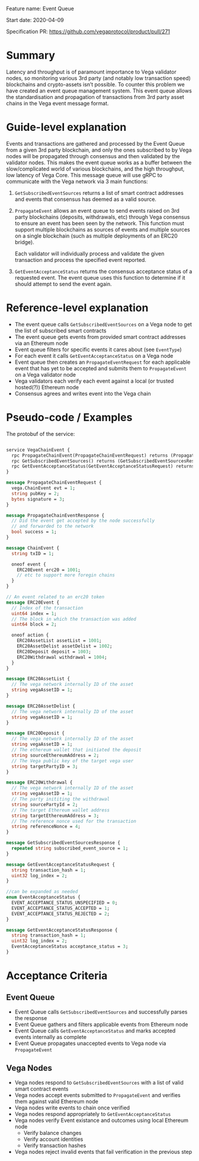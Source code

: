 Feature name: Event Queue

Start date: 2020-04-09

Specification PR: https://github.com/vegaprotocol/product/pull/271


# Summary
Latency and throughput is of paramount importance to Vega validator nodes, so monitoring various 3rd party (and notably low transaction speed) blockchains and crypto-assets isn’t possible.
To counter this problem we have created an event queue management system.
This event queue allows the standardisation and propagation of transactions from 3rd party asset chains in the Vega event message format.

# Guide-level explanation
Events and transactions are gathered and processed by the Event Queue from a given 3rd party blockchain, and only the ones subscribed to by Vega nodes will be propagated through consensus and then validated by the validator nodes.
This makes the event queue works as a buffer between the slow/complicated world of various blockchains, and the high throughput, low latency of Vega Core.
This message queue will use gRPC to communicate with the Vega network via 3 main functions:
1. `GetSubscribedEventSources` returns a list of smart contract addresses and events that consensus has deemed as a valid source.
1. `PropagateEvent` allows an event queue to send events raised on 3rd party blockchains (deposits, withdrawals, etc) through Vega consensus to ensure an event has been seen by the network. This function must support multiple blockchains as sources of events and multiple sources on a single blockchain (such as multiple deployments of an ERC20 bridge).

   Each validator will individually process and validate the given transaction and process the specified event reported.
1. `GetEventAcceptanceStatus` returns the consensus acceptance status of a requested event. The event queue uses this function to determine if it should attempt to send the event again.

# Reference-level explanation
* The event queue calls `GetSubscribedEventSources` on a Vega node to get the list of subscribed smart contracts
* The event queue gets events from provided smart contract addresses via an Ethereum node
* Event queue filters for specific events it cares about (see `EventType`)
* For each event it calls `GetEventAcceptanceStatus` on a Vega node
* Event queue then creates an `PropagateEventRequest` for each applicable event that has yet to be accepted and submits them to `PropagateEvent` on a Vega validator node
* Vega validators each verify each event against a local (or trusted hosted(?)) Ethereum node
* Consensus agrees and writes event into the Vega chain

# Pseudo-code / Examples

The protobuf of the service:
```proto

service VegaChainEvent {
  rpc PropagateChainEvent(PropagateChainEventRequest) returns (PropagateChainEventResponse);
  rpc GetSubscribedEventSources() returns (GetSubscribedEventSourcesResponse);
  rpc GetEventAcceptanceStatus(GetEventAcceptanceStatusRequest) returns (GetEventAcceptanceStatusResponse);
}

message PropagateChainEventRequest {
  vega.ChainEvent evt = 1;
  string pubKey = 2;
  bytes signature = 3;
}

message PropagateChainEventResponse {
  // Did the event get accepted by the node successfully
  // and forwarded to the network
  bool success = 1;
}

message ChainEvent {
  string txID = 1;

  oneof event {
    ERC20Event erc20 = 1001;
	// etc to support more foregin chains
  }
}

// An event related to an erc20 token
message ERC20Event {
  // Index of the transaction
  uint64 index = 1;
  // The block in which the transaction was added
  uint64 block = 2;

  oneof action {
    ERC20AssetList assetList = 1001;
    ERC20AssetDelist assetDelist = 1002;
    ERC20Deposit deposit = 1003;
    ERC20Withdrawal withdrawal = 1004;
  }
}

message ERC20AssetList {
  // The vega network internally ID of the asset
  string vegaAssetID = 1;
}

message ERC20AssetDelist {
  // The vega network internally ID of the asset
  string vegaAssetID = 1;
}

message ERC20Deposit {
  // The vega network internally ID of the asset
  string vegaAssetID = 1;
  // The ethereum wallet that initiated the deposit
  string sourceEthereumAddress = 2;
  // The Vega public key of the target vega user
  string targetPartyID = 3;
}

message ERC20Withdrawal {
  // The vega network internally ID of the asset
  string vegaAssetID = 1;
  // The party inititing the withdrawal
  string sourcePartyId = 2;
  // The target Ethereum wallet address
  string targetEthereumAddress = 3;
  // The reference nonce used for the transaction
  string referenceNonce = 4;
}

message GetSubscribedEventSourcesResponse {
  repeated string subscribed_event_source = 1;
}

message GetEventAcceptanceStatusRequest {
  string transaction_hash = 1;
  uint32 log_index = 2;
}

//can be expanded as needed
enum EventAcceptanceStatus {
  EVENT_ACCEPTANCE_STATUS_UNSPECIFIED = 0;
  EVENT_ACCEPTANCE_STATUS_ACCEPTED = 1;
  EVENT_ACCEPTANCE_STATUS_REJECTED = 2;
}

message GetEventAcceptanceStatusResponse {
  string transaction_hash = 1;
  uint32 log_index = 2;
  EventAcceptanceStatus acceptance_status = 3;
}
```

# Acceptance Criteria
## Event Queue
* Event Queue calls `GetSubscribedEventSources` and successfully parses the response
* Event Queue gathers and filters applicable events from Ethereum node
* Event Queue calls `GetEventAcceptanceStatus` and marks accepted events internally as complete
* Event Queue propagates unaccepted events to Vega node via `PropagateEvent`

## Vega Nodes
* Vega nodes respond to `GetSubscribedEventSources` with a list of valid smart contract events
* Vega nodes accept events submitted to `PropagateEvent` and verifies them against valid Ethereum node
* Vega nodes write events to chain once verified
* Vega nodes respond appropriately to `GetEventAcceptanceStatus`
* Vega nodes verify Event existance and outcomes using local Ethereum node
  * Verify balance changes
  * Verify account identities
  * Verify transaction hashes
* Vega nodes reject invalid events that fail verification in the previous step
